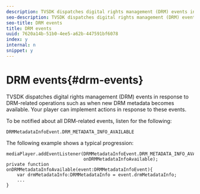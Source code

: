 ```yaml
---
description: TVSDK dispatches digital rights management (DRM) events in response to DRM-related operations such as when new DRM metadata becomes available. Your player can implement actions in response to these events.
seo-description: TVSDK dispatches digital rights management (DRM) events in response to DRM-related operations such as when new DRM metadata becomes available. Your player can implement actions in response to these events.
seo-title: DRM events
title: DRM events
uuid: 7620a14b-51b0-4ee5-a62b-447591bf6078
index: y
internal: n
snippet: y
---
```


# DRM events{#drm-events}

TVSDK dispatches digital rights management (DRM) events in response to DRM-related operations such as when new DRM metadata becomes available. Your player can implement actions in response to these events.

To be notified about all DRM-related events, listen for the following: 

```
DRMMetadataInfoEvent.DRM_METADATA_INFO_AVAILABLE
```

The following example shows a typical progression:

```
mediaPlayer.addEventListener(DRMMetadataInfoEvent.DRM_METADATA_INFO_AVAILABLE,  
                             onDRMMetadataInfoAvailable);   
private function onDRMMetadataInfoAvailable(event:DRMMetadataInfoEvent){ 
    var drmMetadataInfo:DRMMetadataInfo = event.drmMetadataInfo; 
    ... 
} 

```

